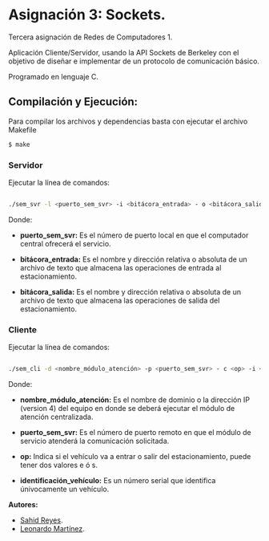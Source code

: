 # Asignación 3: Sockets.

Tercera asignación de Redes de Computadores 1.


Aplicación Cliente/Servidor, usando la API Sockets de Berkeley con el
objetivo de diseñar e implementar de un protocolo de comunicación básico.

Programado en lenguaje C.

## Compilación y Ejecución:

Para compilar los archivos y dependencias basta con ejecutar el archivo Makefile

```bash
$ make
```

### Servidor

Ejecutar la línea de comandos:

```bash

./sem_svr -l <puerto_sem_svr> -i <bitácora_entrada> - o <bitácora_salida>

```

Donde:

- **puerto_sem_svr:** Es el número de puerto local en que el computador central
ofrecerá el servicio.

- **bitácora_entrada:** Es el nombre y dirección relativa o absoluta de un archivo
de texto que almacena las operaciones de entrada al estacionamiento.

- **bitácora_salida:** Es el nombre y dirección relativa o absoluta de un archivo
de texto que almacena las operaciones de salida del estacionamiento.

### Cliente

Ejecutar la línea de comandos:

```bash

./sem_cli -d <nombre_módulo_atención> -p <puerto_sem_svr> - c <op> -i <identificación_vehiculo>

```

Donde:
- **nombre_módulo_atención:** Es el nombre de dominio o la dirección IP
(version 4) del equipo en donde se deberá ejecutar el módulo de atención
centralizada.

- **puerto_sem_svr:** Es el número de puerto remoto en que el módulo de
servicio atenderá la comunicación solicitada.

- **op:** Indica si el vehículo va a entrar o salir del estacionamiento, puede tener
dos valores e ó s.

- **identificación_vehículo:** Es un número serial que identifica únivocamente
un vehículo.



**Autores:**
* [Sahid Reyes](https://github.com/sahidr/).
* [Leonardo Martínez](https://github.com/leotms/).

